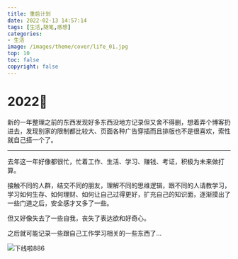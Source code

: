 ```yaml
---
title: 重启计划
date: 2022-02-13 14:57:14
tags: [生活,随笔,感想]
categories:
- 生活
image: /images/theme/cover/life_01.jpg
top: 10
toc: false 
copyright: false 
---
```


# 2022🌈

<!--more-->

新的一年整理之前的东西发现好多东西没地方记录但又舍不得删，想着弄个博客扔进去，发现别家的限制都比较大、页面各种广告穿插而且排版也不是很喜欢，索性就自己搭一个了。

------

去年这一年好像都很忙，忙着工作、生活、学习、赚钱、考证，积极为未来做打算。

接触不同的人群，结交不同的朋友，理解不同的思维逻辑，跟不同的人请教学习，学习如何生存、如何理财、如何让自己过得更好，扩充自己的知识面，逐渐摸出了一些门道之后，安全感才又多了一些。

但又好像失去了一些自我，丧失了表达欲和好奇心。

之后就可能记录一些跟自己工作学习相关的一些东西了...

![下线啦886](/重启计划/1.jpg)
